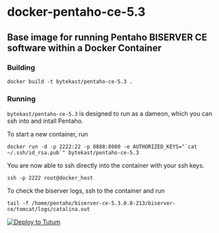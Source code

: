 docker-pentaho-ce-5.3
==============

## Base image for running Pentaho BISERVER CE software within a Docker Container

### Building
```
docker build -t bytekast/pentaho-ce-5.3 .
```

### Running

`bytekast/pentaho-ce-5.3` is designed to run as a dameon, which you can ssh into and intall Pentaho.

To start a new container, run
```
docker run -d -p 2222:22 -p 8888:8080 -e AUTHORIZED_KEYS="`cat ~/.ssh/id_rsa.pub`" bytekast/pentaho-ce-5.3
```

You are now able to ssh directly into the container with your ssh keys.
```
ssh -p 2222 root@docker_host
```

To check the biserver logs, ssh to the container and run
```
tail -f /home/pentaho/biserver-ce-5.3.0.0-213/biserver-ce/tomcat/logs/catalina.out
```

[![Deploy to Tutum](https://s.tutum.co/deploy-to-tutum.svg)](https://dashboard.tutum.co/stack/deploy/?repo=https://github.com/bytekast/docker-pentaho-ce-5.3)

